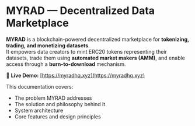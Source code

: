 # MYRAD — Decentralized Data Marketplace

**MYRAD** is a blockchain-powered decentralized marketplace for **tokenizing, trading, and monetizing datasets**.  
It empowers data creators to mint ERC20 tokens representing their datasets, trade them using **automated market makers (AMM)**, and enable access through a **burn-to-download** mechanism.

🔗 **Live Demo:** [https://myradhq.xyz](https://myradhq.xyz)

This documentation covers:
- The problem MYRAD addresses
- The solution and philosophy behind it
- System architecture
- Core features and design principles
